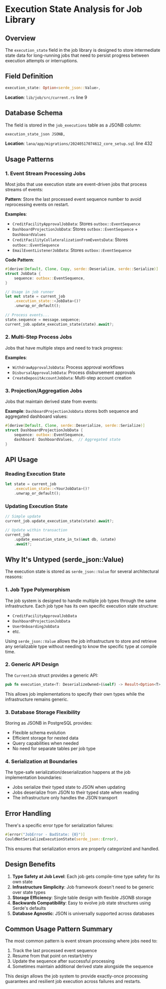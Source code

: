 # Execution State Analysis for Job Library

## Overview

The `execution_state` field in the job library is designed to store intermediate state data for long-running jobs that need to persist progress between execution attempts or interruptions.

## Field Definition

```rust
execution_state: Option<serde_json::Value>,
```

**Location**: `lib/job/src/current.rs` line 9

## Database Schema

The field is stored in the `job_executions` table as a JSONB column:
```sql
execution_state_json JSONB,
```

**Location**: `lana/app/migrations/20240517074612_core_setup.sql` line 432

## Usage Patterns

### 1. **Event Stream Processing Jobs**
Most jobs that use execution state are event-driven jobs that process streams of events:

**Pattern**: Store the last processed event sequence number to avoid reprocessing events on restart.

**Examples**:
- `CreditFacilityApprovalJobData`: Stores `outbox::EventSequence`
- `DashboardProjectionJobData`: Stores `outbox::EventSequence` + `DashboardValues` 
- `CreditFacilityCollateralizationFromEventsData`: Stores `outbox::EventSequence`
- `EmailEventListenerJobData`: Stores `outbox::EventSequence`

**Code Pattern**:
```rust
#[derive(Default, Clone, Copy, serde::Deserialize, serde::Serialize)]
struct JobData {
    sequence: outbox::EventSequence,
}

// Usage in job runner
let mut state = current_job
    .execution_state::<JobData>()?
    .unwrap_or_default();
    
// Process events...
state.sequence = message.sequence;
current_job.update_execution_state(state).await?;
```

### 2. **Multi-Step Process Jobs**
Jobs that have multiple steps and need to track progress:

**Examples**:
- `WithdrawApprovalJobData`: Process approval workflows
- `DisbursalApprovalJobData`: Process disbursement approvals
- `CreateDepositAccountJobData`: Multi-step account creation

### 3. **Projection/Aggregation Jobs**
Jobs that maintain derived state from events:

**Example**: `DashboardProjectionJobData` stores both sequence and aggregated dashboard values:
```rust
#[derive(Default, Clone, serde::Deserialize, serde::Serialize)]
struct DashboardProjectionJobData {
    sequence: outbox::EventSequence,
    dashboard: DashboardValues,  // Aggregated state
}
```

## API Usage

### Reading Execution State
```rust
let state = current_job
    .execution_state::<YourJobData>()?
    .unwrap_or_default();
```

### Updating Execution State
```rust
// Simple update
current_job.update_execution_state(state).await?;

// Update within transaction
current_job
    .update_execution_state_in_tx(&mut db, &state)
    .await?;
```

## Why It's Untyped (serde_json::Value)

The execution state is stored as `serde_json::Value` for several architectural reasons:

### 1. **Job Type Polymorphism**
The job system is designed to handle multiple job types through the same infrastructure. Each job type has its own specific execution state structure:

- `CreditFacilityApprovalJobData`
- `DashboardProjectionJobData` 
- `UserOnboardingJobData`
- etc.

Using `serde_json::Value` allows the job infrastructure to store and retrieve any serializable type without needing to know the specific type at compile time.

### 2. **Generic API Design**
The `CurrentJob` struct provides a generic API:
```rust
pub fn execution_state<T: DeserializeOwned>(&self) -> Result<Option<T>, serde_json::Error>
```

This allows job implementations to specify their own types while the infrastructure remains generic.

### 3. **Database Storage Flexibility**
Storing as JSONB in PostgreSQL provides:
- Flexible schema evolution
- Efficient storage for nested data
- Query capabilities when needed
- No need for separate tables per job type

### 4. **Serialization at Boundaries**
The type-safe serialization/deserialization happens at the job implementation boundaries:
- Jobs serialize their typed state to JSON when updating
- Jobs deserialize from JSON to their typed state when reading
- The infrastructure only handles the JSON transport

## Error Handling

There's a specific error type for serialization failures:
```rust
#[error("JobError - BadState: {0}")]
CouldNotSerializeExecutionState(serde_json::Error),
```

This ensures that serialization errors are properly categorized and handled.

## Design Benefits

1. **Type Safety at Job Level**: Each job gets compile-time type safety for its own state
2. **Infrastructure Simplicity**: Job framework doesn't need to be generic over state types
3. **Storage Efficiency**: Single table design with flexible JSONB storage
4. **Backwards Compatibility**: Easy to evolve job state structures using Serde's defaults
5. **Database Agnostic**: JSON is universally supported across databases

## Common Usage Pattern Summary

The most common pattern is event stream processing where jobs need to:
1. Track the last processed event sequence
2. Resume from that point on restart/retry
3. Update the sequence after successful processing
4. Sometimes maintain additional derived state alongside the sequence

This design allows the job system to provide exactly-once processing guarantees and resilient job execution across failures and restarts.